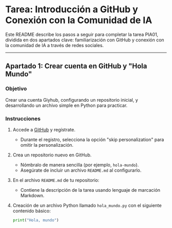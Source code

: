 # Tarea: Introducción a GitHub y Conexión con la Comunidad de IA

Este README describe los pasos a seguir para completar la tarea PIA01, dividida en dos apartados clave: familiarización con GitHub y conexión con la comunidad de IA a través de redes sociales.

---

## Apartado 1: Crear cuenta en GitHub y "Hola Mundo"

### Objetivo
Crear una cuenta Giyhub, configurando un repositorio inicial, y desarrollando un archivo simple en Python para practicar.

### Instrucciones
1. Accede a [GitHub](https://github.com) y regístrate.  
   - Durante el registro, selecciona la opción "skip personalization" para omitir la personalización.
   
2. Crea un repositorio nuevo en GitHub.  
   - Nómbralo de manera sencilla (por ejemplo, `hola-mundo`).  
   - Asegúrate de incluir un archivo `README.md` al configurarlo.  

3. En el archivo `README.md` de tu repositorio:  
   - Contiene la descripción de la tarea usando lenguaje de marcación Markdown.

4. Creación de un archivo Python llamado `hola_mundo.py` con el siguiente contenido básico:  
   ```python
   print("Hola, mundo")
